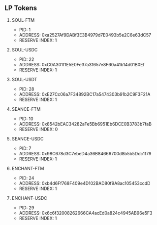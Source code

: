 ## LP Tokens

1. SOUL-FTM
    - PID: 1
    - ADDRESS: 0xa2527Af9DABf3E3B4979d7E0493b5e2C6e63dC57
    - RESERVE INDEX: 1

2. SOUL-USDC
    - PID: 22
    - ADDRESS: 0xC0A301f1E5E0Fe37a31657e8F60a41b14d01B0Ef
    - RESERVE INDEX: 1

3. SOUL-USDT
    - PID: 28
    - ADDRESS: 0xE27Cc06a7F34892BC17a5474303b91b2C9F3F21A
    - RESERVE INDEX: 1

4. SEANCE-FTM
    - PID: 10
    - ADDRESS: 0x8542bEAC34282aFe5Bb6951Eb6DCE0B3783b7faB
    - RESERVE INDEX: 0

5. SEANCE-USDC
    - PID: 7
    - ADDRESS: 0x98C678d3C7ebeD4a36B84666700d8b5b5Ddc1f79
    - RESERVE INDEX: 1

6. ENCHANT-FTM
    - PID: 24
    - ADDRESS: 0xb4d6Ff768F409e4D102BAD80f9A8ac105453ccdD
    - RESERVE INDEX: 1

7. ENCHANT-USDC
    - PID: 29
    - ADDRESS: 0x6c6f32008262666CA4acEd0a824c4945AB96e5F3
    - RESERVE INDEX: 1
